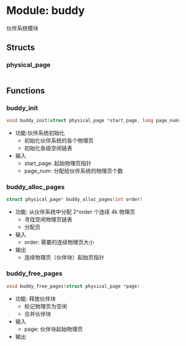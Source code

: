 # Module: buddy

伙伴系统模块

## Structs

### physical_page

```C

```

## Functions

### buddy_init

```C
void buddy_init(struct physical_page *start_page, long page_num)
```

- 功能:伙伴系统初始化
  - 初始化伙伴系统的各个物理页
  - 初始化各级空闲链表
- 输入
  - start_page: 起始物理页指针
  - page_num: 分配给伙伴系统的物理页个数

### buddy_alloc_pages

```C
struct physical_page* buddy_alloc_pages(int order)
```

- 功能: 从伙伴系统中分配 2^order 个连续 4k 物理页
  - 寻找空闲物理页链表
  - 分配页
- 输入
  - order: 需要的连续物理页大小
- 输出
  - 连续物理页（伙伴块）起始页指针

### buddy_free_pages

```C
void buddy_free_pages(struct physical_page *page)
```

- 功能: 释放伙伴块
  - 标记物理页为空闲
  - 合并伙伴块
- 输入
  - page: 伙伴块起始物理页
- 输出
